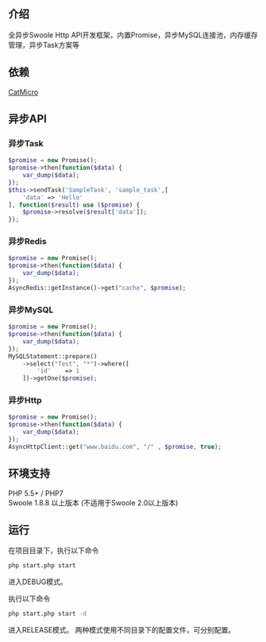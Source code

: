 ## 介绍
全异步Swoole Http API开发框架，内置Promise，异步MySQL连接池，内存缓存管理，异步Task方案等

## 依赖

[CatMicro](https://github.com/CatSyatem/CatMicro)


## 异步API

### 异步Task

```php
$promise = new Promise();
$promise->then(function($data) {
    var_dump($data);
});
$this->sendTask('SampleTask', 'sample_task',[
    'data' => 'Hello'
], function($result) use ($promise) {
    $promise->resolve($result['data']);
});
```

### 异步Redis

```php
$promise = new Promise();
$promise->then(function($data) {
    var_dump($data);
});
AsyncRedis::getInstance()->get("cache", $promise);
```

### 异步MySQL

```php
$promise = new Promise();
$promise->then(function($data) {
    var_dump($data);
});
MySQLStatement::prepare()
    ->select("Test", "*")->where([
        'id'    => 1
    ])->getOne($promise);

```

### 异步Http

```php
$promise = new Promise();
$promise->then(function($data) {
    var_dump($data);
});
AsyncHttpClient::get("www.baidu.com", "/" , $promise, true);

```

## 环境支持

PHP 5.5+ / PHP7 <br>
Swoole 1.8.8 以上版本 (不适用于Swoole 2.0以上版本)

## 运行

在项目目录下，执行以下命令
```bash
php start.php start
```
进入DEBUG模式。

执行以下命令
```bash
php start.php start -d
```
进入RELEASE模式。
两种模式使用不同目录下的配置文件，可分别配置。